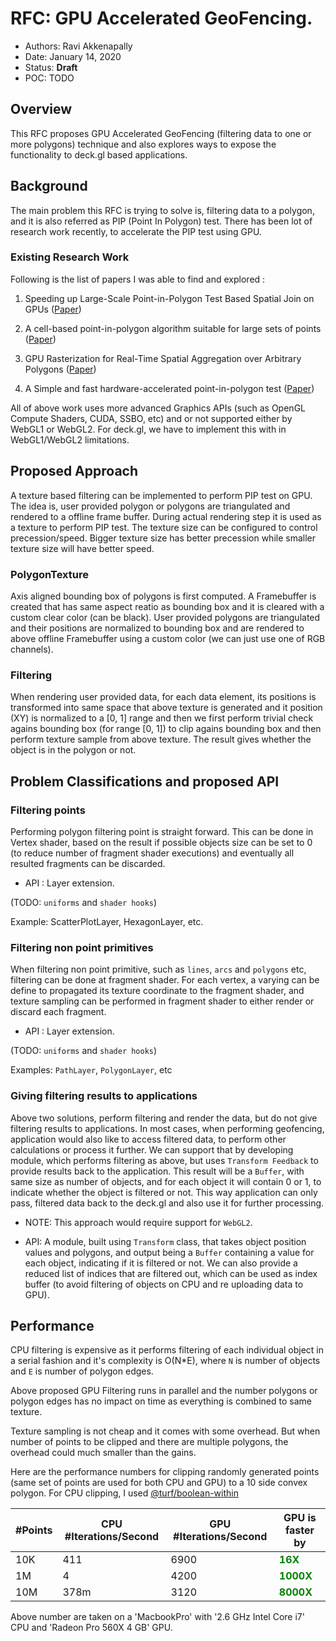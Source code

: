 # RFC: GPU Accelerated GeoFencing.

* Authors: Ravi Akkenapally
* Date: January 14, 2020
* Status: **Draft**
* POC: TODO

## Overview

This RFC proposes GPU Accelerated GeoFencing (filtering data to one or more polygons) technique and also explores ways to expose the functionality to deck.gl based applications.


## Background

The main problem this RFC is trying to solve is, filtering data to a polygon, and it is also referred as PIP (Point In Polygon) test. There has been lot of research work recently, to accelerate the PIP test using GPU.

### Existing Research Work

Following is the list of papers I was able to find and explored :

1. Speeding up Large-Scale Point-in-Polygon Test Based Spatial Join on GPUs ([Paper](http://www-cs.ccny.cuny.edu/~jzhang/papers/bigspaital_cr.pdf))

2. A cell-based point-in-polygon algorithm suitable for large sets of points ([Paper](https://www.sciencedirect.com/science/article/pii/S0098300401000371?via%3Dihub))

3. GPU Rasterization for Real-Time Spatial Aggregation over Arbitrary Polygons ([Paper](http://www.vldb.org/pvldb/vol11/p352-zacharatou.pdf))

4. A Simple and fast hardware-accelerated point-in-polygon test ([Paper](https://pdfs.semanticscholar.org/04a4/7b99d57cdf81bbd58a8dc21c2d15ac528855.pdf))

All of above work uses more advanced Graphics APIs (such as OpenGL Compute Shaders, CUDA, SSBO, etc) and or not supported either by WebGL1 or WebGL2. For deck.gl, we have to implement this with in WebGL1/WebGL2 limitations.

## Proposed Approach

A texture based filtering can be implemented to perform PIP test on GPU. The idea is, user provided polygon or polygons are triangulated and rendered to a offline frame buffer. During actual rendering step it is used as a texture to perform PIP test. The texture size can be configured to control precession/speed. Bigger texture size has better precession while smaller texture size will have better speed.

### PolygonTexture

Axis aligned bounding box of polygons is first computed. A Framebuffer is created that has same aspect reatio as bounding box and it is cleared with a custom clear color (can be black). User provided polygons are triangulated and their positions are normalized to bounding box and are rendered to above offline Framebuffer using a custom color (we can just use one of RGB channels).

### Filtering

When rendering user provided data, for each data element, its positions is transformed into same space that above texture is generated and it position (XY) is normalized to a [0, 1] range and then we first perform trivial check agains bounding box (for range [0, 1]) to clip agains bounding box and then perform texture sample from above texture. The result gives whether the object is in the polygon or not.

## Problem Classifications and proposed API

### Filtering points

Performing polygon filtering point is straight forward. This can be done in Vertex shader, based on the result if possible objects size can be set to 0 (to reduce number of fragment shader executions) and eventually all resulted fragments can be discarded.

* API : Layer extension.

(TODO: `uniforms` and `shader hooks`)

Example: ScatterPlotLayer, HexagonLayer, etc.

### Filtering non point primitives

When filtering non point primitive, such as `lines`, `arcs` and `polygons` etc, filtering can be done at fragment shader. For each vertex, a varying can be define to propagated its texture coordinate to the fragment shader, and texture sampling can be performed in fragment shader to either render or discard each fragment.

* API : Layer extension.

(TODO: `uniforms` and `shader hooks`)

Examples: `PathLayer`, `PolygonLayer`, etc

### Giving filtering results to applications

Above two solutions, perform filtering and render the data, but do not give filtering results to applications. In most cases, when performing geofencing, application would also like to access filtered data, to perform other calculations or process it further. We can support that by developing module, which performs filtering as above, but uses `Transform Feedback` to provide results back to the application. This result will be a `Buffer`, with same size as number of objects, and for each object it will contain 0 or 1, to indicate whether the object is filtered or not. This way application can only pass, filtered data back to the deck.gl and also use it for further processing.

* NOTE: This approach would require support for `WebGL2`.

* API: A module, built using `Transform` class, that takes object position values and polygons, and output being a `Buffer` containing a value for each object, indicating if it is filtered or not. We can also provide a reduced list of indices that are filtered out, which can be used as index buffer (to avoid filtering of objects on CPU and re uploading data to GPU).

## Performance

CPU filtering is expensive as it performs filtering of each individual object in a serial fashion and it's complexity is O(N*E), where `N` is number of objects and `E` is number of polygon edges.

Above proposed GPU Filtering runs in parallel and the number polygons or polygon edges has no impact on time as everything is combined to same texture.

Texture sampling is not cheap and it comes with some overhead. But when number of points to be clipped and there are multiple polygons, the overhead could much smaller than the gains.

Here are the performance numbers for clipping randomly generated points (same set of points are used for both CPU and GPU) to a 10 side convex polygon. For CPU clipping, I used [@turf/boolean-within](https://www.npmjs.com/package/@turf/boolean-within)

|#Points| CPU #Iterations/Second | GPU #Iterations/Second | GPU is faster by |
|-|-|-|-|
|10K|411|6900| <b style="color:green">16X</b> |
|1M|4|4200| <b style="color:green">1000X</b> |
|10M|378m|3120| <b style="color:green">8000X</b> |

Above number are taken on a 'MacbookPro' with '2.6 GHz Intel Core i7' CPU and 'Radeon Pro 560X 4 GB' GPU.

